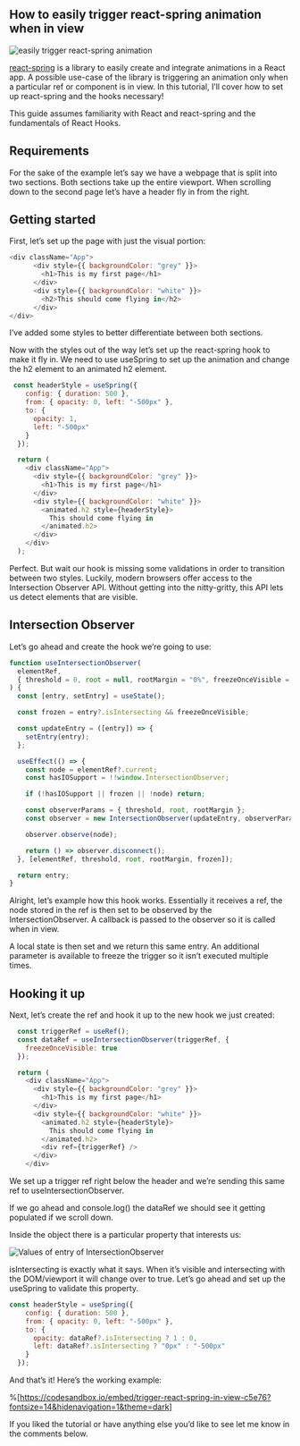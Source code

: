 ## How to easily trigger react-spring animation when in view


![easily trigger react-spring animation](https://cdn.hashnode.com/res/hashnode/image/upload/v1651104429605/NhNnm0FSM.png)

[react-spring](https://react-spring.io/) is a library to easily create and integrate animations in a React app. A possible use-case of the library is triggering an animation only when a particular ref or component is in view. In this tutorial, I’ll cover how to set up react-spring and the hooks necessary!

This guide assumes familiarity with React and react-spring and the fundamentals of React Hooks.

## Requirements

For the sake of the example let’s say we have a webpage that is split into two sections. Both sections take up the entire viewport. When scrolling down to the second page let’s have a header fly in from the right.

## Getting started

First, let’s set up the page with just the visual portion:

```js
<div className="App">
      <div style={{ backgroundColor: "grey" }}>
        <h1>This is my first page</h1>
      </div>
      <div style={{ backgroundColor: "white" }}>
        <h2>This should come flying in</h2>
      </div>
</div>
```

I’ve added some styles to better differentiate between both sections.

Now with the styles out of the way let’s set up the react-spring hook to make it fly in. We need to use useSpring to set up the animation and change the h2 element to an animated h2 element.

```js
 const headerStyle = useSpring({
    config: { duration: 500 },
    from: { opacity: 0, left: "-500px" },
    to: {
      opacity: 1,
      left: "-500px"
    }
  });

  return (
    <div className="App">
      <div style={{ backgroundColor: "grey" }}>
        <h1>This is my first page</h1>
      </div>
      <div style={{ backgroundColor: "white" }}>
        <animated.h2 style={headerStyle}>
          This should come flying in
        </animated.h2>
      </div>
    </div>
  );
```

Perfect. But wait our hook is missing some validations in order to transition between two styles. Luckily, modern browsers offer access to the Intersection Observer API. Without getting into the nitty-gritty, this API lets us detect elements that are visible.

## Intersection Observer
Let’s go ahead and create the hook we’re going to use:

```js
function useIntersectionObserver(
  elementRef,
  { threshold = 0, root = null, rootMargin = "0%", freezeOnceVisible = false }
) {
  const [entry, setEntry] = useState();

  const frozen = entry?.isIntersecting && freezeOnceVisible;

  const updateEntry = ([entry]) => {
    setEntry(entry);
  };

  useEffect(() => {
    const node = elementRef?.current;
    const hasIOSupport = !!window.IntersectionObserver;

    if (!hasIOSupport || frozen || !node) return;

    const observerParams = { threshold, root, rootMargin };
    const observer = new IntersectionObserver(updateEntry, observerParams);

    observer.observe(node);

    return () => observer.disconnect();
  }, [elementRef, threshold, root, rootMargin, frozen]);

  return entry;
}
```

Alright, let’s example how this hook works. Essentially it receives a ref, the node stored in the ref is then set to be observed by the IntersectionObserver. A callback is passed to the observer so it is called when in view.

A local state is then set and we return this same entry. An additional parameter is available to freeze the trigger so it isn’t executed multiple times.

## Hooking it up

Next, let’s create the ref and hook it up to the new hook we just created:

```js
  const triggerRef = useRef();
  const dataRef = useIntersectionObserver(triggerRef, {
    freezeOnceVisible: true
  });

  return (
    <div className="App">
      <div style={{ backgroundColor: "grey" }}>
        <h1>This is my first page</h1>
      </div>
      <div style={{ backgroundColor: "white" }}>
        <animated.h2 style={headerStyle}>
          This should come flying in
        </animated.h2>
        <div ref={triggerRef} />
      </div>
    </div>
```

We set up a trigger ref right below the header and we’re sending this same ref to useIntersectionObserver.

If we go ahead and console.log() the dataRef we should see it getting populated if we scroll down.

Inside the object there is a particular property that interests us:

![Values of entry of IntersectionObserver](https://cdn.hashnode.com/res/hashnode/image/upload/v1649284965533/-_BvEv6jp.png)

isIntersecting is exactly what it says. When it’s visible and intersecting with the DOM/viewport it will change over to true. Let’s go ahead and set up the useSpring to validate this property.

```js
const headerStyle = useSpring({
    config: { duration: 500 },
    from: { opacity: 0, left: "-500px" },
    to: {
      opacity: dataRef?.isIntersecting ? 1 : 0,
      left: dataRef?.isIntersecting ? "0px" : "-500px"
    }
  });
```

And that’s it! Here’s the working example:

%[https://codesandbox.io/embed/trigger-react-spring-in-view-c5e76?fontsize=14&hidenavigation=1&theme=dark]

If you liked the tutorial or have anything else you’d like to see let me know in the comments below.